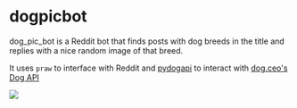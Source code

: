 # dogpicbot

dog_pic_bot is a Reddit bot that finds posts with dog breeds in the title and replies with a nice random image of that breed.

It uses `praw` to interface with Reddit and [pydogapi](https://github.com/c4collins/pydogapi) to interact with [dog.ceo's Dog API](https://dog.ceo/dog-api/)



![](https://images.dog.ceo/breeds/brabancon/n02112706_793.jpg)
